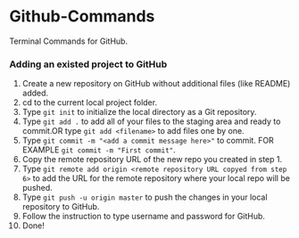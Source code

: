 # Github-Commands
Terminal Commands for GitHub.  
### Adding an existed project to GitHub
1. Create a new repository on GitHub without additional files (like README) added.
2. cd to the current local project folder.
3. Type `git init` to initialize the local directory as a Git repository.
4. Type `git add .` to add all of your files to the staging area and ready to commit.OR type `git add <filename>` to add files one by one. 
5. Type `git commit -m "<add a commit message here>"` to commit. FOR EXAMPLE `git commit -m "First commit"`. 
6. Copy the remote repository URL of the new repo you created in step 1.  
7. Type `git remote add origin <remote repository URL copyed from step 6>` to add the URL for the remote repository where your local repo will be pushed. 
8. Type `git push -u origin master` to push the changes in your local repository to GitHub. 
9. Follow the instruction to type username and password for GitHub.
10. Done!
